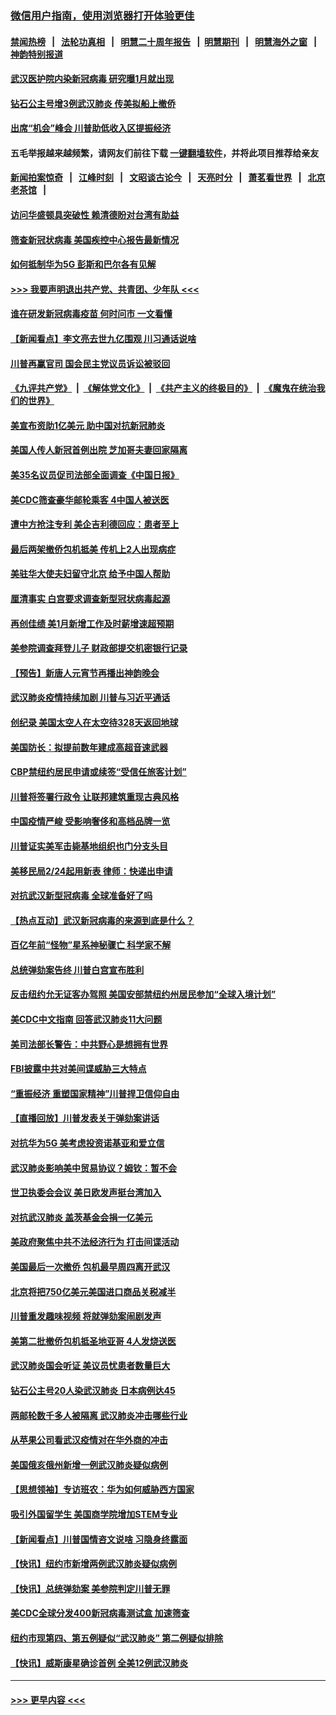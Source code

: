 ### [微信用户指南，使用浏览器打开体验更佳](https://github.com/gfw-breaker/banned-news1/blob/master/indexes/wechat-guide.md?t=0)
#### [禁闻热榜](热点新闻.md?t=0)  &nbsp;&nbsp;|&nbsp;&nbsp; [法轮功真相](https://github.com/gfw-breaker/truth/blob/master/README.md?t=0) &nbsp;&nbsp;|&nbsp;&nbsp; [明慧二十周年报告](https://github.com/gfw-breaker/mh-reports/blob/master/README.md?t=0) &nbsp;&nbsp;|&nbsp;&nbsp;[明慧期刊](https://github.com/gfw-breaker/mh-qikan) &nbsp;&nbsp;|&nbsp;&nbsp; [明慧海外之窗](https://github.com/gfw-breaker/mh-news/blob/master/README.md?t=0) &nbsp;&nbsp;|&nbsp;&nbsp; [神韵特别报道](https://github.com/gfw-breaker/mh-news/blob/master/shenyun.md?t=0)
#### [武汉医护院内染新冠病毒 研究曝1月就出现](../pages/nsc412/n11852928.md?t=02082002) 
#### [钻石公主号增3例武汉肺炎 传美拟船上撤侨](../pages/nsc412/n11853240.md?t=02082002) 
#### [出席“机会”峰会 川普助低收入区提振经济](../pages/nsc412/n11853232.md?t=02082002) 
#### 五毛举报越来越频繁，请网友们前往下载 [一键翻墙软件](https://github.com/gfw-breaker/ssr-accounts)，并将此项目推荐给亲友
#### [新闻拍案惊奇](https://github.com/gfw-breaker/banned-news1/blob/master/pages/link4.md) &nbsp;&nbsp;|&nbsp;&nbsp; [江峰时刻](https://github.com/gfw-breaker/banned-news1/blob/master/pages/link4.md) &nbsp;&nbsp;|&nbsp;&nbsp; [文昭谈古论今](https://github.com/gfw-breaker/banned-news1/blob/master/pages/link4.md) &nbsp;&nbsp;|&nbsp;&nbsp; [天亮时分](https://github.com/gfw-breaker/banned-news1/blob/master/pages/link4.md) &nbsp;&nbsp;|&nbsp;&nbsp; [萧茗看世界](https://github.com/gfw-breaker/banned-news1/blob/master/pages/link4.md) &nbsp;&nbsp;|&nbsp;&nbsp; [北京老茶馆](https://github.com/gfw-breaker/banned-news1/blob/master/pages/link4.md) &nbsp;&nbsp;|&nbsp;&nbsp; 
#### [访问华盛顿具突破性 赖清德盼对台湾有助益](../pages/nsc412/n11853129.md?t=02082002) 
#### [筛查新冠状病毒 美国疾控中心报告最新情况](../pages/nsc412/n11853070.md?t=02082002) 
#### [如何抵制华为5G 彭斯和巴尔各有见解](../pages/nsc412/n11852535.md?t=02082002) 
#### [>>> 我要声明退出共产党、共青团、少年队 <<<](https://github.com/begood0513/goodnews/blob/master/quit/letter.md) 
#### [谁在研发新冠病毒疫苗 何时问市 一文看懂](../pages/nsc412/n11852840.md?t=02082002) 
#### [【新闻看点】李文亮去世九亿围观 川习通话说啥](../pages/nsc412/n11852360.md?t=02082002) 
#### [川普再赢官司 国会民主党议员诉讼被驳回](../pages/nsc412/n11852287.md?t=02082002) 
#### [《九评共产党》](https://github.com/begood0513/9ping.md/blob/master/README.md) &nbsp;|&nbsp; [《解体党文化》](../../../../jtdwh.md/blob/master/README.md)  &nbsp;|&nbsp; [《共产主义的终极目的》](../../../../gczydzjmd.md/blob/master/README.md) &nbsp;|&nbsp; [《魔鬼在统治我们的世界》](../../../../mgztzwmdsj.md/blob/master/README.md) 
#### [美宣布资助1亿美元 助中国对抗新冠肺炎](../pages/nsc412/n11852531.md?t=02082002) 
#### [美国人传人新冠首例出院 芝加哥夫妻回家隔离](../pages/nsc412/n11852452.md?t=02082002) 
#### [美35名议员促司法部全面调查《中国日报》](../pages/nsc412/n11852435.md?t=02082002) 
#### [美CDC筛查豪华邮轮乘客 4中国人被送医](../pages/nsc412/n11852085.md?t=02082002) 
#### [遭中方抢注专利 美企吉利德回应：患者至上](../pages/nsc412/n11852037.md?t=02082002) 
#### [最后两架撤侨包机抵美 传机上2人出现病症](../pages/nsc412/n11852173.md?t=02082002) 
#### [美驻华大使夫妇留守北京 给予中国人帮助](../pages/nsc412/n11852165.md?t=02082002) 
#### [厘清事实 白宫要求调查新型冠状病毒起源](../pages/nsc412/n11852106.md?t=02082002) 
#### [再创佳绩 美1月新增工作及时薪增速超预期](../pages/nsc412/n11852174.md?t=02082002) 
#### [美参院调查拜登儿子 财政部提交机密银行记录](../pages/nsc412/n11851808.md?t=02082002) 
#### [【预告】新唐人元宵节再播出神韵晚会](../pages/nsc412/n11843192.md?t=02082002) 
#### [武汉肺炎疫情持续加剧 川普与习近平通话](../pages/nsc412/n11851613.md?t=02082002) 
#### [创纪录 美国太空人在太空待328天返回地球](../pages/nsc412/n11851266.md?t=02082002) 
#### [美国防长：拟提前数年建成高超音速武器](../pages/nsc412/n11850959.md?t=02082002) 
#### [CBP禁纽约居民申请或续签“受信任旅客计划”](../pages/nsc412/n11850857.md?t=02082002) 
#### [川普将签署行政令 让联邦建筑重现古典风格](../pages/nsc412/n11850654.md?t=02082002) 
#### [中国疫情严峻 受影响奢侈和高档品牌一览](../pages/nsc412/n11850319.md?t=02082002) 
#### [川普证实美军击毙基地组织也门分支头目](../pages/nsc412/n11850383.md?t=02082002) 
#### [美移民局2/24起用新表 律师：快递出申请](../pages/nsc412/n11848220.md?t=02082002) 
#### [对抗武汉新型冠病毒 全球准备好了吗](../pages/nsc412/n11850142.md?t=02082002) 
#### [【热点互动】武汉新冠病毒的来源到底是什么？](../pages/nsc412/n11849749.md?t=02082002) 
#### [百亿年前“怪物”星系神秘骤亡 科学家不解](../pages/nsc412/n11849863.md?t=02082002) 
#### [总统弹劾案告终 川普白宫宣布胜利](../pages/nsc412/n11849985.md?t=02082002) 
#### [反击纽约允无证客办驾照  美国安部禁纽约州居民参加“全球入境计划”](../pages/nsc412/n11849828.md?t=02082002) 
#### [美CDC中文指南 回答武汉肺炎11大问题](../pages/nsc412/n11849703.md?t=02082002) 
#### [美司法部长警告：中共野心是想拥有世界](../pages/nsc412/n11849769.md?t=02082002) 
#### [FBI披露中共对美间谍威胁三大特点](../pages/nsc412/n11849700.md?t=02082002) 
#### [“重振经济 重塑国家精神”川普捍卫信仰自由](../pages/nsc412/n11849641.md?t=02082002) 
#### [【直播回放】川普发表关于弹劾案讲话](../pages/nsc412/n11849472.md?t=02082002) 
#### [对抗华为5G 美考虑投资诺基亚和爱立信](../pages/nsc412/n11849510.md?t=02082002) 
#### [武汉肺炎影响美中贸易协议？姆钦：暂不会](../pages/nsc412/n11849497.md?t=02082002) 
#### [世卫执委会会议 美日欧发声挺台湾加入](../pages/nsc412/n11849433.md?t=02082002) 
#### [对抗武汉肺炎 盖茨基金会捐一亿美元](../pages/nsc412/n11848953.md?t=02082002) 
#### [美政府聚焦中共不法经济行为 打击间谍活动](../pages/nsc412/n11849322.md?t=02082002) 
#### [美国最后一次撤侨 包机最早周四离开武汉](../pages/nsc412/n11849395.md?t=02082002) 
#### [北京将把750亿美元美国进口商品关税减半](../pages/nsc412/n11848896.md?t=02082002) 
#### [川普重发趣味视频 将就弹劾案闹剧发声](../pages/nsc412/n11848715.md?t=02082002) 
#### [美第二批撤侨包机抵圣地亚哥 4人发烧送医](../pages/nsc412/n11847923.md?t=02082002) 
#### [武汉肺炎国会听证 美议员忧患者数量巨大](../pages/nsc412/n11844851.md?t=02082002) 
#### [钻石公主号20人染武汉肺炎 日本病例达45](../pages/nsc412/n11847823.md?t=02082002) 
#### [两邮轮数千多人被隔离 武汉肺炎冲击哪些行业](../pages/nsc412/n11847456.md?t=02082002) 
#### [从苹果公司看武汉疫情对在华外商的冲击](../pages/nsc412/n11847586.md?t=02082002) 
#### [美国俄亥俄州新增一例武汉肺炎疑似病例](../pages/nsc412/n11847714.md?t=02082002) 
#### [【思想领袖】专访班农：华为如何威胁西方国家](../pages/nsc412/n11847306.md?t=02082002) 
#### [吸引外国留学生 美国商学院增加STEM专业](../pages/nsc412/n11847417.md?t=02082002) 
#### [【新闻看点】川普国情咨文说啥 习隐身终露面](../pages/nsc412/n11847016.md?t=02082002) 
#### [【快讯】纽约市新增两例武汉肺炎疑似病例](../pages/nsc412/n11847250.md?t=02082002) 
#### [【快讯】总统弹劾案 美参院判定川普无罪](../pages/nsc412/n11847316.md?t=02082002) 
#### [美CDC全球分发400新冠病毒测试盒 加速筛查](../pages/nsc412/n11847260.md?t=02082002) 
#### [纽约市现第四、第五例疑似“武汉肺炎”   第二例疑似排除](../pages/nsc412/n11847332.md?t=02082002) 
#### [【快讯】威斯康星确诊首例 全美12例武汉肺炎](../pages/nsc412/n11847162.md?t=02082002) 

----
#### [ >>> 更早内容 <<< ](../indexes/nsc412-earlier.md)

